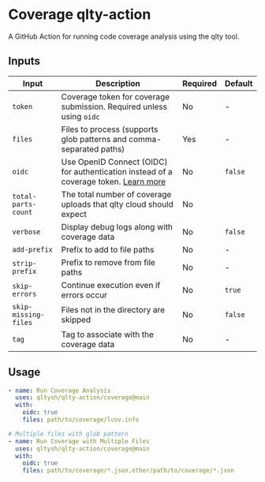 # Coverage qlty-action

A GitHub Action for running code coverage analysis using the qlty tool.

## Inputs

| Input                | Description                                                                                                                                                                                                            | Required | Default |
| -------------------- | ---------------------------------------------------------------------------------------------------------------------------------------------------------------------------------------------------------------------- | -------- | ------- |
| `token`     | Coverage token for coverage submission. Required unless using `oidc`                                                                                                                                             | No       | -       |
| `files`              | Files to process (supports glob patterns and comma-separated paths)                                                                                                                                                    | Yes      | -       |
| `oidc`               | Use OpenID Connect (OIDC) for authentication instead of a coverage token. [Learn more](https://docs.github.com/en/actions/deployment/security-hardening-your-deployments/about-security-hardening-with-openid-connect) | No       | `false` |
| `total-parts-count`  | The total number of coverage uploads that qlty cloud should expect                                                                                                                                                     | No       |         |
| `verbose`            | Display debug logs along with coverage data                                                                                                                                                                            | No       | `false` |
| `add-prefix`         | Prefix to add to file paths                                                                                                                                                                                            | No       | -       |
| `strip-prefix`       | Prefix to remove from file paths                                                                                                                                                                                       | No       | -       |
| `skip-errors`        | Continue execution even if errors occur                                                                                                                                                                                | No       | `true`  |
| `skip-missing-files` | Files not in the directory are skipped                                                                                                                                                                                 | No       | `false` |
| `tag`                | Tag to associate with the coverage data                                                                                                                                                                                | No       | -       |

## Usage

```yaml
- name: Run Coverage Analysis
  uses: qltysh/qlty-action/coverage@main
  with:
    oidc: true
    files: path/to/coverage/lcov.info

# Multiple files with glob pattern
- name: Run Coverage with Multiple Files
  uses: qltysh/qlty-action/coverage@main
  with:
    oidc: true
    files: path/to/coverage/*.json,other/path/to/coverage/*.json
```
